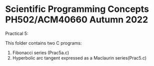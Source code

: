# Scientific Programming Concepts PH502/ACM40660 Autumn 2022

Practical 5:

This folder contains two C programs:
1) Fibonacci series (Prac5a.c)
2) Hyperbolic arc tangent expressed as a Maclaurin series(Prac5.c)

